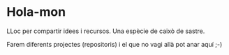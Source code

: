 # Hola-mon
LLoc per compartir idees i recursos. Una espècie de caixò de sastre.

Farem diferents projectes (repositoris) i el que no vagi allà pot anar aquí ;-)
